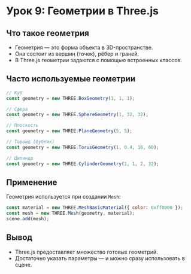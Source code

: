 # Урок 9: Геометрии в Three.js

## Что такое геометрия
- Геометрия — это форма объекта в 3D-пространстве.
- Она состоит из вершин (точек), рёбер и граней.
- В Three.js геометрии задаются с помощью встроенных классов.

## Часто используемые геометрии
```js
// Куб
const geometry = new THREE.BoxGeometry(1, 1, 1);

// Сфера
const geometry = new THREE.SphereGeometry(1, 32, 32);

// Плоскость
const geometry = new THREE.PlaneGeometry(5, 5);

// Тороид (бублик)
const geometry = new THREE.TorusGeometry(1, 0.4, 16, 60);

// Цилиндр
const geometry = new THREE.CylinderGeometry(1, 1, 2, 32);
```

## Применение
Геометрия используется при создании `Mesh`:
```js
const material = new THREE.MeshBasicMaterial({ color: 0xff0000 });
const mesh = new THREE.Mesh(geometry, material);
scene.add(mesh);
```

## Вывод
- Three.js предоставляет множество готовых геометрий.
- Достаточно указать параметры — и можно сразу использовать в сцене.
